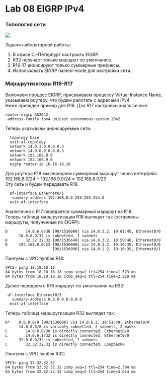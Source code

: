 # Lab 08 EIGRP IPv4

### Топология сети
<image src="scheme.png">

Задачи лабораторной работы:  

1. В офисе С.-Петербург настроить EIGRP.
2. R32 получает только маршрут по умолчанию.
3. R16-17 анонсируют только суммарные префиксы.
4. Использовать EIGRP named-mode для настройки сети.

### Маршрутизаторы R16-R17  
Включаем процесс EIGRP, присваиваем процессу Virtual Instance Name, указываем роутеру, что будем работать с адресами IPv4.    
Ниже приведен пример для R16. Для R17 настройки аналогичные.  
```
router eigrp AS2042
 address-family ipv4 unicast autonomous-system 2042
```
Теперь указываем анонсируемые сети:  
```
  topology base
  exit-af-topology
  network 14.0.3.0 0.0.0.3
  network 14.0.6.0 0.0.0.3
  network 192.168.8.0
  network 192.168.9.0
  eigrp router-id 16.16.16.16
```
Для роутера R18 мы передаем суммарный маршрут через интерфейс.  
192.168.8.0/24 + 192.168.9.0/24 = 192.168.8.0/23  
Эту сеть и будем передавать R18.  
```
  af-interface Ethernet0/1
   summary-address 192.168.8.0 255.255.254.0
  exit-af-interface
```
Аналогично с R17 передается суммарный маршрут на R18.  
Теперь таблица маршрутизации R18 выглядет так (оставлены маршруты, полученные по EIGRP):  
```
D        14.0.6.0/30 [90/1536000] via 14.0.3.2, 19:01:45, Ethernet0/0
      18.0.0.0/32 is subnetted, 1 subnets
D        32.32.32.32 [90/1536640] via 14.0.3.2, 18:59:46, Ethernet0/0
D     192.168.8.0/23 [90/1536000] via 14.0.3.2, 19:16:35, Ethernet0/0
                     [90/1536000] via 14.0.2.2, 19:16:35, Ethernet0/1
```
Пингуем с VPC лупбэк R18:  
```
VPCS> ping 18.18.18.18
84 bytes from 18.18.18.18 icmp_seq=1 ttl=254 time=1.523 ms
84 bytes from 18.18.18.18 icmp_seq=2 ttl=254 time=2.918 ms
```

Далее передаем с R16 маршрут по умолчанию на R32:  
```
 af-interface Ethernet0/3
   summary-address 0.0.0.0 0.0.0.0
  exit-af-interface
```
Теперь таблица маршрутизации R32 выглядет так:  
```
D*    0.0.0.0/0 [90/1536000] via 14.0.6.2, 18:51:49, Ethernet0/0
      14.0.0.0/8 is variably subnetted, 2 subnets, 2 masks
C        14.0.6.0/30 is directly connected, Ethernet0/0
L        14.0.6.1/32 is directly connected, Ethernet0/0
      32.0.0.0/32 is subnetted, 1 subnets
C        32.32.32.32 is directly connected, Loopback0
```
Пингуем с VPC лупбэк R32:  
```
VPCS> ping 32.32.32.32
84 bytes from 32.32.32.32 icmp_seq=1 ttl=254 time=2.304 ms
84 bytes from 32.32.32.32 icmp_seq=2 ttl=254 time=3.014 ms
```












